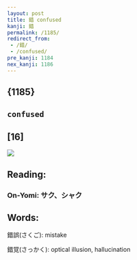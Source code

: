 ```yaml
---
layout: post
title: 錯 confused
kanji: 錯
permalink: /1185/
redirect_from:
 - /錯/
 - /confused/
pre_kanji: 1184
nex_kanji: 1186
---
```


## {1185}

## `confused`

## [16]

<div class="stroke"><img src="E98CAF.png" /></div>

## Reading:

### On-Yomi: サク、シャク

## Words:

錯誤(さくご): mistake

錯覚(さっかく): optical illusion, hallucination
